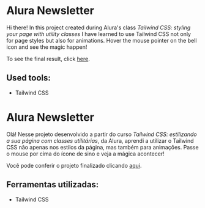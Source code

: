 # Alura Newsletter

Hi there! In this project created during Alura's class *Tailwind CSS: styling your page with utility classes* I have learned to use Tailwind CSS not only for page styles but also for animations. Hover the mouse pointer on the bell icon and see the magic happen!

To see the final result, click [here](https://alura-newsletter-omega.vercel.app/).

## Used tools:

* Tailwind CSS

#

# Alura Newsletter

Olá! Nesse projeto desenvolvido a partir do curso *Tailwind CSS: estilizando a sua página com classes utilitárias*, da Alura, aprendi a utilizar o Tailwind CSS não apenas nos estilos da página, mas também para animações. Passe o mouse por cima do ícone de sino e veja a mágica acontecer!

Você pode conferir o projeto finalizado clicando [aqui](https://alura-newsletter-omega.vercel.app/).

## Ferramentas utilizadas:

* Tailwind CSS
